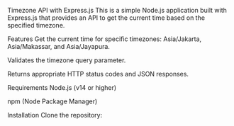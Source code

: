 Timezone API with Express.js
This is a simple Node.js application built with Express.js that provides an API to get the current time based on the specified timezone.

Features
Get the current time for specific timezones: Asia/Jakarta, Asia/Makassar, and Asia/Jayapura.

Validates the timezone query parameter.

Returns appropriate HTTP status codes and JSON responses.

Requirements
Node.js (v14 or higher)

npm (Node Package Manager)

Installation
Clone the repository:
